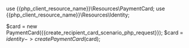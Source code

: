 use {{php_client_resource_name}}\Resources\PaymentCard;
use {{php_client_resource_name}}\Resources\Identity;

$card = new PaymentCard({{create_recipient_card_scenario_php_request}});
$card = $identity->createPaymentCard($card);
